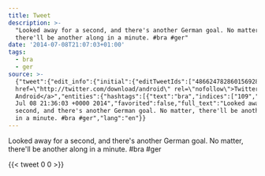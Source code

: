 ```yaml
---
title: Tweet
description: >-
  "Looked away for a second, and there's another German goal. No matter,
  there'll be another along in a minute. #bra #ger"
date: '2014-07-08T21:07:03+01:00'
tags:
  - bra
  - ger
source: >-
  {"tweet":{"edit_info":{"initial":{"editTweetIds":["486624782860156928"],"editableUntil":"2014-07-08T22:36:03.942Z","editsRemaining":"5","isEditEligible":true}},"retweeted":false,"source":"<a
  href=\"http://twitter.com/download/android\" rel=\"nofollow\">Twitter for
  Android</a>","entities":{"hashtags":[{"text":"bra","indices":["109","113"]},{"text":"ger","indices":["114","118"]}],"symbols":[],"user_mentions":[],"urls":[]},"display_text_range":["0","118"],"favorite_count":"0","id_str":"486624782860156928","truncated":false,"retweet_count":"0","id":"486624782860156928","created_at":"Tue
  Jul 08 21:36:03 +0000 2014","favorited":false,"full_text":"Looked away for a
  second, and there's another German goal. No matter, there'll be another along
  in a minute. #bra #ger","lang":"en"}}
---
```

Looked away for a second, and there's another German goal. No matter, there'll be another along in a minute. #bra #ger
    
{{< tweet 0 0 >}}
    

